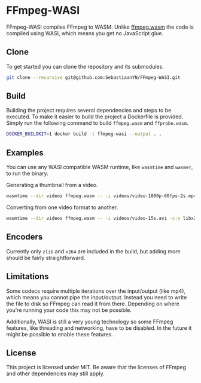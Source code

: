 # FFmpeg-WASI

FFmpeg-WASI compiles FFmpeg to WASM. Unlike [ffmpeg.wasm](https://github.com/ffmpegwasm/ffmpeg.wasm) the code is compiled using WASI, which means you get no JavaScript glue.

## Clone

To get started you can clone the repository and its submodules.

```sh
git clone --recursive git@github.com:SebastiaanYN/FFmpeg-WASI.git
```

## Build

Building the project requires several dependencies and steps to be executed. To make it easier to build the project a Dockerfile is provided. Simply run the following command to build `ffmpeg.wasm` and `ffprobe.wasm`.

```sh
DOCKER_BUILDKIT=1 docker build -t ffmpeg-wasi --output . .
```

## Examples

You can use any WASI compatible WASM runtime, like `wasmtime` and `wasmer`, to run the binary.

Generating a thumbnail from a video.

```sh
wasmtime --dir videos ffmpeg.wasm -- -i videos/video-1080p-60fps-2s.mp4 -ss 1 -vframes 1 videos/out.png
```

Converting from one video format to another.

```sh
wasmtime --dir videos ffmpeg.wasm -- -i videos/video-15s.avi -c:v libx264 videos/out.mp4
```

## Encoders

Currently only `zlib` and `x264` are included in the build, but adding more should be fairly straightforward.

## Limitations

Some codecs require multiple iterations over the input/output (like mp4), which means you cannot pipe the input/output. Instead you need to write the file to disk so FFmpeg can read it from there. Depending on where you're running your code this may not be possible.

Additionally, WASI is still a very young technology so some FFmpeg features, like threading and networking, have to be disabled. In the future it might be possible to enable these features.

## License

This project is licensed under MIT. Be aware that the licenses of FFmpeg and other dependencies may still apply.
